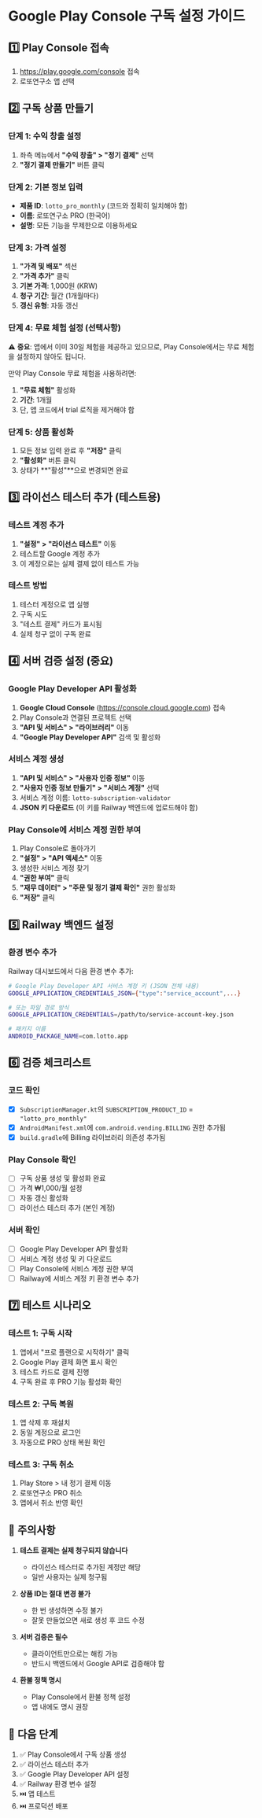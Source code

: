 # Google Play Console 구독 설정 가이드

## 1️⃣ Play Console 접속

1. https://play.google.com/console 접속
2. 로또연구소 앱 선택

## 2️⃣ 구독 상품 만들기

### 단계 1: 수익 창출 설정

1. 좌측 메뉴에서 **"수익 창출" > "정기 결제"** 선택
2. **"정기 결제 만들기"** 버튼 클릭

### 단계 2: 기본 정보 입력

- **제품 ID**: `lotto_pro_monthly` (코드와 정확히 일치해야 함)
- **이름**: 로또연구소 PRO (한국어)
- **설명**: 모든 기능을 무제한으로 이용하세요

### 단계 3: 가격 설정

1. **"가격 및 배포"** 섹션
2. **"가격 추가"** 클릭
3. **기본 가격**: 1,000원 (KRW)
4. **청구 기간**: 월간 (1개월마다)
5. **갱신 유형**: 자동 갱신

### 단계 4: 무료 체험 설정 (선택사항)

⚠️ **중요**: 앱에서 이미 30일 체험을 제공하고 있으므로, Play Console에서는 무료 체험을 설정하지 않아도 됩니다.

만약 Play Console 무료 체험을 사용하려면:

1. **"무료 체험"** 활성화
2. **기간**: 1개월
3. 단, 앱 코드에서 trial 로직을 제거해야 함

### 단계 5: 상품 활성화

1. 모든 정보 입력 완료 후 **"저장"** 클릭
2. **"활성화"** 버튼 클릭
3. 상태가 **"활성"**으로 변경되면 완료

## 3️⃣ 라이선스 테스터 추가 (테스트용)

### 테스트 계정 추가

1. **"설정" > "라이선스 테스트"** 이동
2. 테스트할 Google 계정 추가
3. 이 계정으로는 실제 결제 없이 테스트 가능

### 테스트 방법

1. 테스터 계정으로 앱 실행
2. 구독 시도
3. "테스트 결제" 카드가 표시됨
4. 실제 청구 없이 구독 완료

## 4️⃣ 서버 검증 설정 (중요)

### Google Play Developer API 활성화

1. **Google Cloud Console** (https://console.cloud.google.com) 접속
2. Play Console과 연결된 프로젝트 선택
3. **"API 및 서비스" > "라이브러리"** 이동
4. **"Google Play Developer API"** 검색 및 활성화

### 서비스 계정 생성

1. **"API 및 서비스" > "사용자 인증 정보"** 이동
2. **"사용자 인증 정보 만들기" > "서비스 계정"** 선택
3. 서비스 계정 이름: `lotto-subscription-validator`
4. **JSON 키 다운로드** (이 키를 Railway 백엔드에 업로드해야 함)

### Play Console에 서비스 계정 권한 부여

1. Play Console로 돌아가기
2. **"설정" > "API 액세스"** 이동
3. 생성한 서비스 계정 찾기
4. **"권한 부여"** 클릭
5. **"재무 데이터" > "주문 및 정기 결제 확인"** 권한 활성화
6. **"저장"** 클릭

## 5️⃣ Railway 백엔드 설정

### 환경 변수 추가

Railway 대시보드에서 다음 환경 변수 추가:

```bash
# Google Play Developer API 서비스 계정 키 (JSON 전체 내용)
GOOGLE_APPLICATION_CREDENTIALS_JSON={"type":"service_account",...}

# 또는 파일 경로 방식
GOOGLE_APPLICATION_CREDENTIALS=/path/to/service-account-key.json

# 패키지 이름
ANDROID_PACKAGE_NAME=com.lotto.app
```

## 6️⃣ 검증 체크리스트

### 코드 확인

- [x] `SubscriptionManager.kt`의 `SUBSCRIPTION_PRODUCT_ID` = `"lotto_pro_monthly"`
- [x] `AndroidManifest.xml`에 `com.android.vending.BILLING` 권한 추가됨
- [x] `build.gradle`에 Billing 라이브러리 의존성 추가됨

### Play Console 확인

- [ ] 구독 상품 생성 및 활성화 완료
- [ ] 가격 ₩1,000/월 설정
- [ ] 자동 갱신 활성화
- [ ] 라이선스 테스터 추가 (본인 계정)

### 서버 확인

- [ ] Google Play Developer API 활성화
- [ ] 서비스 계정 생성 및 키 다운로드
- [ ] Play Console에 서비스 계정 권한 부여
- [ ] Railway에 서비스 계정 키 환경 변수 추가

## 7️⃣ 테스트 시나리오

### 테스트 1: 구독 시작

1. 앱에서 "프로 플랜으로 시작하기" 클릭
2. Google Play 결제 화면 표시 확인
3. 테스트 카드로 결제 진행
4. 구독 완료 후 PRO 기능 활성화 확인

### 테스트 2: 구독 복원

1. 앱 삭제 후 재설치
2. 동일 계정으로 로그인
3. 자동으로 PRO 상태 복원 확인

### 테스트 3: 구독 취소

1. Play Store > 내 정기 결제 이동
2. 로또연구소 PRO 취소
3. 앱에서 취소 반영 확인

## 📝 주의사항

1. **테스트 결제는 실제 청구되지 않습니다**

   - 라이선스 테스터로 추가된 계정만 해당
   - 일반 사용자는 실제 청구됨

2. **상품 ID는 절대 변경 불가**

   - 한 번 생성하면 수정 불가
   - 잘못 만들었으면 새로 생성 후 코드 수정

3. **서버 검증은 필수**

   - 클라이언트만으로는 해킹 가능
   - 반드시 백엔드에서 Google API로 검증해야 함

4. **환불 정책 명시**
   - Play Console에서 환불 정책 설정
   - 앱 내에도 명시 권장

## 🚀 다음 단계

1. ✅ Play Console에서 구독 상품 생성
2. ✅ 라이선스 테스터 추가
3. ✅ Google Play Developer API 설정
4. ✅ Railway 환경 변수 설정
5. ⏭️ 앱 테스트
6. ⏭️ 프로덕션 배포

